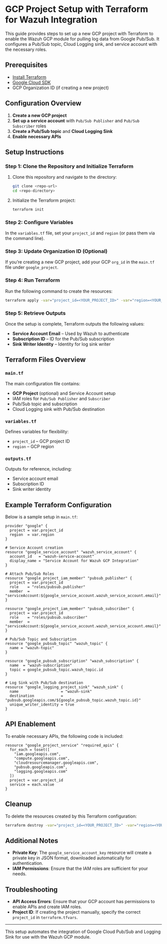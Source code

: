 # GCP Project Setup with Terraform for Wazuh Integration

This guide provides steps to set up a new GCP project with Terraform to enable the Wazuh GCP module for pulling log data from Google Pub/Sub. It configures a Pub/Sub topic, Cloud Logging sink, and service account with the necessary roles.

## Prerequisites

- [Install Terraform](https://www.terraform.io/downloads)
- [Google Cloud SDK](https://cloud.google.com/sdk/docs/install)
- GCP Organization ID (if creating a new project)

## Configuration Overview

1. **Create a new GCP project**
2. **Set up a service account** with `Pub/Sub Publisher` and `Pub/Sub Subscriber` roles
3. **Create a Pub/Sub topic** and **Cloud Logging Sink**
4. **Enable necessary APIs**

## Setup Instructions

### Step 1: Clone the Repository and Initialize Terraform

1. Clone this repository and navigate to the directory:
   ```bash
   git clone <repo-url>
   cd <repo-directory>
   ```

2. Initialize the Terraform project:
   ```bash
   terraform init
   ```

### Step 2: Configure Variables

In the `variables.tf` file, set your `project_id` and `region` (or pass them via the command line).

### Step 3: Update Organization ID (Optional)

If you’re creating a new GCP project, add your GCP `org_id` in the `main.tf` file under `google_project`.

### Step 4: Run Terraform

Run the following command to create the resources:
```bash
terraform apply -var="project_id=<YOUR_PROJECT_ID>" -var="region=<YOUR_REGION>"
```

### Step 5: Retrieve Outputs

Once the setup is complete, Terraform outputs the following values:

- **Service Account Email** – Used by Wazuh to authenticate
- **Subscription ID** – ID for the Pub/Sub subscription
- **Sink Writer Identity** – Identity for log sink writer

## Terraform Files Overview

### `main.tf`

The main configuration file contains:

- **GCP Project** (optional) and Service Account setup
- IAM roles for `Pub/Sub Publisher` and `Subscriber`
- Pub/Sub topic and subscription
- Cloud Logging sink with Pub/Sub destination

### `variables.tf`

Defines variables for flexibility:
- `project_id` – GCP project ID
- `region` – GCP region

### `outputs.tf`

Outputs for reference, including:
- Service account email
- Subscription ID
- Sink writer identity

## Example Terraform Configuration

Below is a sample setup in `main.tf`:

```hcl
provider "google" {
  project = var.project_id
  region  = var.region
}

# Service Account creation
resource "google_service_account" "wazuh_service_account" {
  account_id   = "wazuh-service-account"
  display_name = "Service Account for Wazuh GCP Integration"
}

# Attach Pub/Sub Roles
resource "google_project_iam_member" "pubsub_publisher" {
  project = var.project_id
  role    = "roles/pubsub.publisher"
  member  = "serviceAccount:${google_service_account.wazuh_service_account.email}"
}

resource "google_project_iam_member" "pubsub_subscriber" {
  project = var.project_id
  role    = "roles/pubsub.subscriber"
  member  = "serviceAccount:${google_service_account.wazuh_service_account.email}"
}

# Pub/Sub Topic and Subscription
resource "google_pubsub_topic" "wazuh_topic" {
  name = "wazuh-topic"
}

resource "google_pubsub_subscription" "wazuh_subscription" {
  name  = "wazuh-subscription"
  topic = google_pubsub_topic.wazuh_topic.id
}

# Log Sink with Pub/Sub destination
resource "google_logging_project_sink" "wazuh_sink" {
  name                   = "wazuh-sink"
  destination            = "pubsub.googleapis.com/${google_pubsub_topic.wazuh_topic.id}"
  unique_writer_identity = true
}
```

## API Enablement

To enable necessary APIs, the following code is included:
```hcl
resource "google_project_service" "required_apis" {
  for_each = toset([
    "iam.googleapis.com",
    "compute.googleapis.com",
    "cloudresourcemanager.googleapis.com",
    "pubsub.googleapis.com",
    "logging.googleapis.com"
  ])
  project = var.project_id
  service = each.value
}
```

## Cleanup

To delete the resources created by this Terraform configuration:
```bash
terraform destroy -var="project_id=<YOUR_PROJECT_ID>" -var="region=<YOUR_REGION>"
```

## Additional Notes

- **Private Key**: The `google_service_account_key` resource will create a private key in JSON format, downloaded automatically for authentication.
- **IAM Permissions**: Ensure that the IAM roles are sufficient for your needs.

## Troubleshooting

- **API Access Errors**: Ensure that your GCP account has permissions to enable APIs and create IAM roles.
- **Project ID**: If creating the project manually, specify the correct `project_id` in `terraform.tfvars`.

---

This setup automates the integration of Google Cloud Pub/Sub and Logging Sink for use with the Wazuh GCP module.